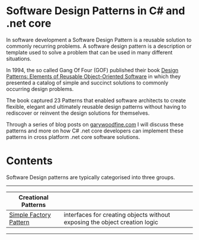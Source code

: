 # Software Design Patterns in C# and .net core


In software development a Software Design Pattern is a reusable solution to commonly recurring problems. A software design pattern is a description or template used to solve a problem that can be used in many different situations.

 In 1994, the so called Gang Of Four (GOF) published their book [Design Patterns: Elements of Reusable Object-Oriented Software](https://amzn.to/2Nx1Iq6) in which they presented a catalog of simple and succinct solutions to commonly occurring design problems. 

 The book captured 23 Patterns that enabled software architects to create flexible, elegant and ultimately reusable design patterns without having to rediscover or reinvent the design solutions for themselves.

 Through a series of blog posts on [garywoodfine.com](https://garywoodfine.com) I will discuss these patterns and more on how C# .net core developers can implement these patterns in cross platform .net core software solutions.


# Contents

Software Design patterns are typically categorised into three groups.

--------------------------------------------------------------------------------

|Creational Patterns  |  |
| ----------| ---------------------------------- |
| [Simple Factory Pattern](https://garywoodfine.com/simple-factory-pattern/) |interfaces for creating objects without exposing the object creation logic  |
---------------------------------------------------------------------------------



